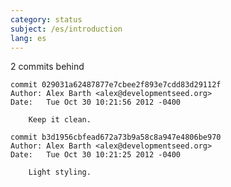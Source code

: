 ```yaml
---
category: status
subject: /es/introduction
lang: es
---
```


2 commits behind

    commit 029031a62487877e7cbee2f893e7cdd83d29112f
    Author: Alex Barth <alex@developmentseed.org>
    Date:   Tue Oct 30 10:21:56 2012 -0400

        Keep it clean.

    commit b3d1956cbfead672a73b9a58c8a947e4806be970
    Author: Alex Barth <alex@developmentseed.org>
    Date:   Tue Oct 30 10:21:25 2012 -0400

        Light styling.

